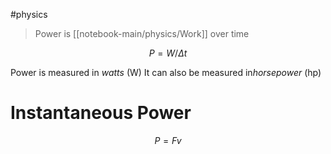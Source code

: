 #physics 

> Power is [[notebook-main/physics/Work]] over time

$$ P = W / \Delta t $$

Power is measured in *watts* (W)
It can also be measured in*horsepower* (hp)

# Instantaneous Power
$$ P = Fv $$